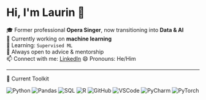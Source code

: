 # Hi, I'm Laurin 👋

🎓 Former professional **Opera Singer**, now transitioning into **Data & AI**  
🔭 Currently working on **machine learning**  
🌱 Learning: `Supervised ML`  
🤔 Always open to advice & mentorship  
📫 Connect with me: [LinkedIn](www.linkedin.com/in/laurin-siebert-8a790135a)
😄 Pronouns: He/Him

---

🧠 Current Toolkit

![Python](https://img.shields.io/badge/Python-3776AB?style=flat&logo=python&logoColor=white)
![Pandas](https://img.shields.io/badge/Pandas-150458?style=flat&logo=pandas&logoColor=white)
![SQL](https://img.shields.io/badge/SQL-4479A1?style=flat&logo=postgresql&logoColor=white)
![R](https://img.shields.io/badge/R-276DC3?style=flat&logo=r&logoColor=white)
![GitHub](https://img.shields.io/badge/GitHub-181717?style=flat&logo=github&logoColor=white)
![VSCode](https://img.shields.io/badge/VS_Code-007ACC?style=flat&logo=visualstudiocode&logoColor=white)
![PyCharm](https://img.shields.io/badge/PyCharm-000000?style=flat&logo=pycharm&logoColor=white)
![PyTorch](https://img.shields.io/badge/PyTorch-EE4C2C?style=flat&logo=pytorch&logoColor=white)
